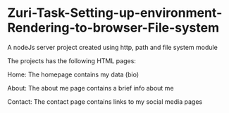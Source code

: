 # Zuri-Task-Setting-up-environment-Rendering-to-browser-File-system

A nodeJs server project created using http, path and file system module

The projects has the following HTML pages:

Home: The homepage contains my data (bio)

About: The about me page contains a brief info about me

Contact: The contact page contains links to my social media pages
